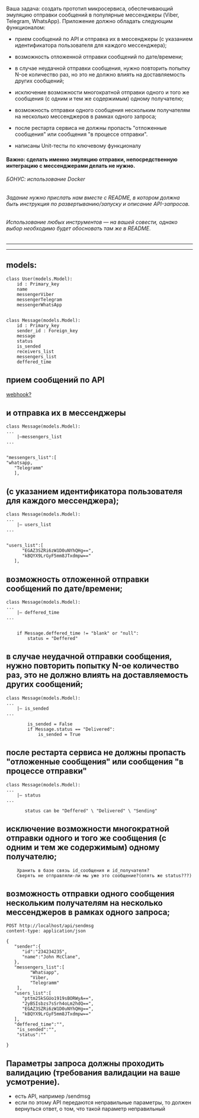 Ваша задача: создать прототип микросервиса, обеспечивающий эмуляцию отправки сообщений в популярные мессенджеры (Viber, Telegram, WhatsApp).
Приложение должно обладать следующим функционалом:

* прием сообщений по API и отправка их в мессенджеры (с указанием идентификатора пользователя для каждого мессенджера);
* возможность отложенной отправки сообщений по дате/времени;
* в случае неудачной отправки сообщения, нужно повторить попытку N-ое количество раз, но это не должно влиять на доставляемость других сообщений;
* исключение возможности многократной отправки одного и того же сообщения (с одним и тем же содержимым) одному получателю;
* возможность отправки одного сообщения нескольким получателям на несколько мессенджеров в рамках одного запроса;
* после рестарта сервиса не должны пропасть "отложенные сообщения" или сообщения "в процессе отправки".

* написаны Unit-тесты по ключевому функционалу


#### Важно: сделать именно эмуляцию отправки, непосредственную интеграцию с мессенджерами делать не нужно.
###### БОНУС: использование Docker
###### Задание нужно прислать нам вместе с README, в котором должна быть инструкция по развертыванию/запуску и описание API-запросов.
###### Использование любых инструментов — на вашей совести, однако выбор необходимо будет обосновать там же в README.
-----------------

-----------------


models:
-------

    class User(models.Model):
        id : Primary_key
        name
        messengerViber
        messengerTelegram
        messengerWhatsApp


    class Message(models.Model):
        id : Primary_key
        sender_id : Foreign_key
        message
        status
        is_sended
        receivers_list
        messengers_list
        deffered_time

прием сообщений по API
----------------------

[webhook?](https://developers.viber.com/docs/api/python-bot-api/#setting-a-webhook)

и отправка их в мессенджеры  
---------------------------
    class Message(models.Model):
    ...
        |—messengers_list
    ...

    
    "messengers_list":[  
    "whatsapp,  
       "Telegramm"
       ],


(с указанием идентификатора пользователя для каждого мессенджера);
------------------------------------------------------------------
    class Message(models.Model):
    ...
        |— users_list
    ...
    
    
    "users_list":[
          "EGAZ3SZRi6zW1D0uNYhQHg==",
          "kBQYX9LrGyF5mm8JTxdmpw=="
       ],


возможность отложенной отправки сообщений по дате/времени;
----------------------------------------------------------
    class Message(models.Model):
    ...
        |— deffered_time
    ...
    
    
        if Message.deffered_time != "blank" or "null":
            status = "Deffered"

в случае неудачной отправки сообщения, нужно повторить попытку N-ое количество раз, это не должно влиять на доставляемость других сообщений;
--------------------------------------------------------------------------------------------------------------------------------------------
    class Message(models.Model):
    ...
        |— is_sended
    ...
        
            is_sended = False
            if Message.status == "Delivered":
                is_sended = True

после рестарта сервиса не должны пропасть "отложенные сообщения" или сообщения "в процессе отправки"
----------------------------------------------------------------------------------------------------
    class Message(models.Model):
    ...
        |— status
    ...
    
           status can be "Deffered" \ "Delivered" \ "Sending"


исключение возможности многократной отправки одного и того же сообщения (с одним и тем же содержимым) одному получателю;
------------------------------------------------------------------------------------------------------------------------
        Хранить в базе связь id_сообщения и id_получателя? 
        Сверять не отправляли-ли мы уже это сообщение?(опять же status???)

возможность отправки одного сообщения нескольким получателям на несколько мессенджеров в рамках одного запроса;
---------------------------------------------------------------------------------------------------------------

    POST http://localhost/api/sendmsg
    content-type: application/json
    
    {
       "sender":{
          "id":"234234235",
          "name":"John McClane",
       },
       "messengers_list":[
             "Whatsapp",
             "Viber,
             "Telegramm"
        ],
       "users_list":[
          "pttm25kSGUo1919sBORWyA==",
          "2yBSIsbzs7sSrh4oLm2hdQ==",
          "EGAZ3SZRi6zW1D0uNYhQHg==",
          "kBQYX9LrGyF5mm8JTxdmpw=="
       ],
       "deffered_time":"",
        "is_sended":"",
        "status":""
    
    }

Параметры запроса должны проходить валидацию (требования валидации на ваше усмотрение).
---------------------------------------------------------------------------------------
* есть API,  например   /sendmsg
* если по этому API передаются неправильные параметры, то должен вернуться ответ, о том, что такой параметр неправильный
